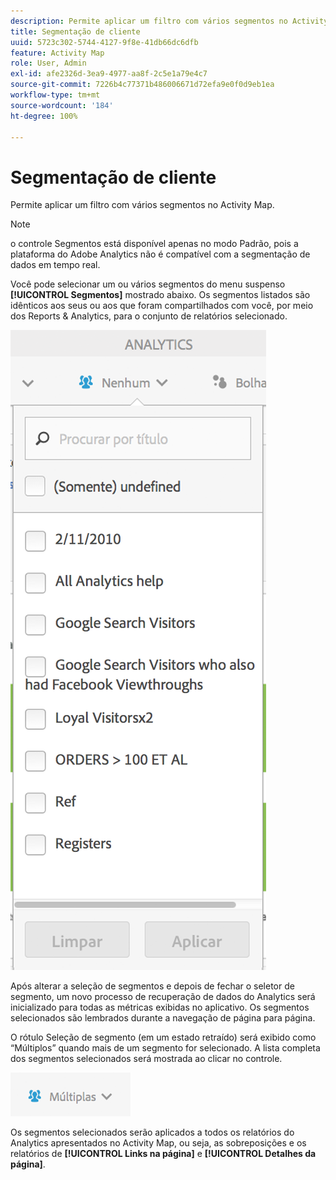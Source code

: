 ```yaml
---
description: Permite aplicar um filtro com vários segmentos no Activity Map.
title: Segmentação de cliente
uuid: 5723c302-5744-4127-9f8e-41db66dc6dfb
feature: Activity Map
role: User, Admin
exl-id: afe2326d-3ea9-4977-aa8f-2c5e1a79e4c7
source-git-commit: 7226b4c77371b486006671d72efa9e0f0d9eb1ea
workflow-type: tm+mt
source-wordcount: '184'
ht-degree: 100%

---
```


# Segmentação de cliente

Permite aplicar um filtro com vários segmentos no Activity Map.

>[!NOTE]
>
>o controle Segmentos está disponível apenas no modo Padrão, pois a plataforma do Adobe Analytics não é compatível com a segmentação de dados em tempo real.

Você pode selecionar um ou vários segmentos do menu suspenso **[!UICONTROL Segmentos]** mostrado abaixo. Os segmentos listados são idênticos aos seus ou aos que foram compartilhados com você, por meio dos Reports &amp; Analytics, para o conjunto de relatórios selecionado.

![](assets/segments.png)

Após alterar a seleção de segmentos e depois de fechar o seletor de segmento, um novo processo de recuperação de dados do Analytics será inicializado para todas as métricas exibidas no aplicativo. Os segmentos selecionados são lembrados durante a navegação de página para página.

O rótulo Seleção de segmento (em um estado retraído) será exibido como “Múltiplos” quando mais de um segmento for selecionado. A lista completa dos segmentos selecionados será mostrada ao clicar no controle.

![](assets/two_segments.png)

Os segmentos selecionados serão aplicados a todos os relatórios do Analytics apresentados no Activity Map, ou seja, as sobreposições e os relatórios de **[!UICONTROL Links na página]** e **[!UICONTROL Detalhes da página]**.
